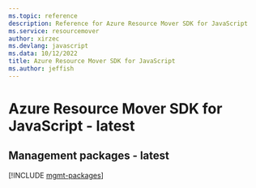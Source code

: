 ```yaml
---
ms.topic: reference
description: Reference for Azure Resource Mover SDK for JavaScript
ms.service: resourcemover
author: xirzec
ms.devlang: javascript
ms.data: 10/12/2022
title: Azure Resource Mover SDK for JavaScript
ms.author: jeffish
---
```

# Azure Resource Mover SDK for JavaScript - latest

## Management packages - latest
[!INCLUDE [mgmt-packages](resource-mover-mgmt-index.md)]